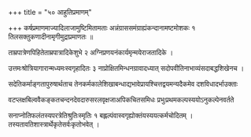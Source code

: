 +++
title = "५० आहुतिप्रमाणम्"

+++
कर्षप्रमाणमाज्यादिलाजामुष्टिमितामताः अन्नंग्राससमंग्राह्यंकन्दानामष्टमोशकः १ तिलसक्तुकणादीनामृगीमुद्राप्रमाणतः ॥

ताम्रपात्रेणपिहितेताम्रपात्रादिकेशुभे २ अग्निप्रणयनंकार्यमृन्मयेराजतादिके ।

उत्तमःश्रोत्रियागारान्मध्यमःस्वगृहादितः ३ नाप्रोक्षितमिन्धनग्रावादध्यात् सदोपवीतिनाभाव्यंसदाबद्धशिखेनच ।

सदेतिकर्माङ्गतापुरुषार्थताच तेनकर्मकालेशिखाबन्धाद्यभावेप्रायश्चित्तद्वयमन्यदैकमेव दशविधादर्भाउक्ताः

वटप्लक्षबिल्ववैकङ्कतचन्दनदेवदारुसरलवृक्षजाअपिकचितसमिधः प्रभुःप्रथमकल्पस्ययोऽनुकल्पेनवर्तते

सनाप्नोतिफलंतस्यपरत्रेतिश्रुतिःस्मृतिः १ बह्लल्पंवास्वगृह्योक्तंयस्ययत्कर्मचोदितम् । तस्यतावतिशास्त्रार्थेकृतेसर्वःकृतोभवेत् ।
